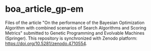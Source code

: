 # boa_article_gp-em
Files of the article "On the performance of the Bayesian Optimization Algorithm with combined scenarios of Search Algorithms and Scoring Metrics" submitted to Genetic Programming and Evolvable Machines (Springer). This repository is synchronized with Zenodo platform: https://doi.org/10.5281/zenodo.4710554.
